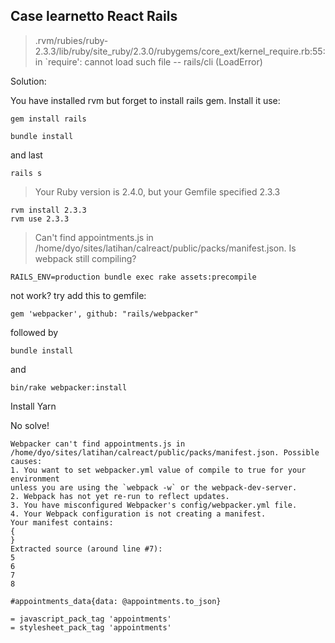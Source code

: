 ## Case learnetto React Rails

> .rvm/rubies/ruby-2.3.3/lib/ruby/site_ruby/2.3.0/rubygems/core_ext/kernel_require.rb:55:in `require': cannot load such file -- rails/cli (LoadError)

Solution:

You have installed rvm but forget to install rails gem. Install it use:

    gem install rails

    bundle install

and last

    rails s

> Your Ruby version is 2.4.0, but your Gemfile specified 2.3.3

    rvm install 2.3.3
    rvm use 2.3.3

> Can't find appointments.js in /home/dyo/sites/latihan/calreact/public/packs/manifest.json. Is webpack still compiling?

    RAILS_ENV=production bundle exec rake assets:precompile

not work? try add this to gemfile:

    gem 'webpacker', github: "rails/webpacker"

followed by 

    bundle install 
    
and 
    
    bin/rake webpacker:install 
    
Install Yarn

No solve!

    Webpacker can't find appointments.js in /home/dyo/sites/latihan/calreact/public/packs/manifest.json. Possible causes:
    1. You want to set webpacker.yml value of compile to true for your environment
    unless you are using the `webpack -w` or the webpack-dev-server.
    2. Webpack has not yet re-run to reflect updates.
    3. You have misconfigured Webpacker's config/webpacker.yml file.
    4. Your Webpack configuration is not creating a manifest.
    Your manifest contains:
    {
    }
    Extracted source (around line #7):
    5
    6
    7
    8
                
    #appointments_data{data: @appointments.to_json}

    = javascript_pack_tag 'appointments'
    = stylesheet_pack_tag 'appointments'





